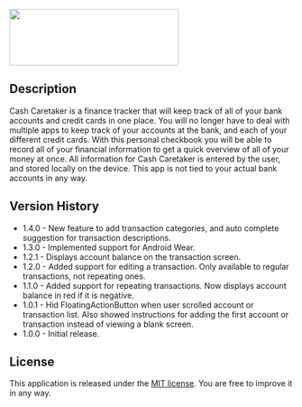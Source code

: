 [<img src="http://new.dafdealer.co.uk/image-uploads/images/google_play_icon.png" width="300" height="100">](https://play.google.com/store/apps/details?id=com.androidessence.cashcaretaker&hl=en)

Description
----

Cash Caretaker is a finance tracker that will keep track of all of your bank accounts and credit cards in one place. You will no longer have to deal with multiple apps to keep track of your accounts at the bank, and each of your different credit cards. With this personal checkbook you will be able to record all of your financial information to get a quick overview of all of your money at once.
All information for Cash Caretaker is entered by the user, and stored locally on the device. This app is not tied to your actual bank accounts in any way.

Version History
----
- 1.4.0 - New feature to add transaction categories, and auto complete suggestion for transaction descriptions.
- 1.3.0 - Implemented support for Android Wear.
- 1.2.1 - Displays account balance on the transaction screen.
- 1.2.0 - Added support for editing a transaction. Only available to regular transactions, not repeating ones.
- 1.1.0 - Added support for repeating transactions. Now displays account balance in red if it is negative.
- 1.0.1 - Hid FloatingActionButton when user scrolled account or transaction list. Also showed instructions for adding the first account or transaction instead of viewing a blank screen.
- 1.0.0 - Initial release.

License
----
This application is released under the [MIT license](https://opensource.org/licenses/MIT). You are free to improve it in any way.
